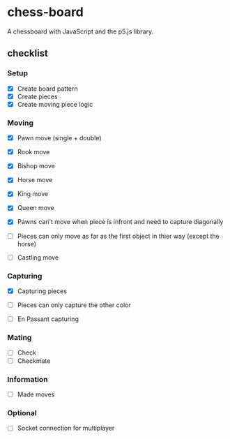 # chess-board
A chessboard with JavaScript and the p5.js library.

## checklist

### Setup
* [X] Create board pattern
* [X] Create pieces
* [X] Create moving piece logic

### Moving
* [X] Pawn move (single + double)
* [X] Rook move
* [X] Bishop move
* [X] Horse move
* [X] King move
* [X] Queen move

* [X] Pawns can't move when piece is infront and need to capture diagonally 

* [ ] Pieces can only move as far as the first object in thier way (except the horse)

* [ ] Castling move
### Capturing
* [X]  Capturing pieces
* [ ] Pieces can only capture the other color
* [ ] En Passant capturing

  
### Mating
* [ ] Check
* [ ] Checkmate

### Information
* [ ] Made moves


### Optional
* [ ] Socket connection for multiplayer



